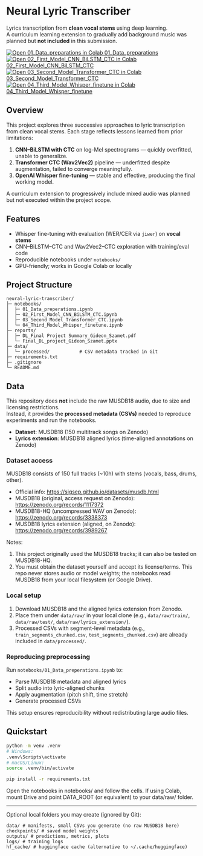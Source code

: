 # Neural Lyric Transcriber

Lyrics transcription from **clean vocal stems** using deep learning.  
A curriculum learning extension to gradually add background music was planned but **not included** in this submission.

<p align="left">
  <a href="https://colab.research.google.com/github/gideon-szamet/neural-lyric-transcriber/blob/main/notebooks/01_Data_preparations.ipynb">
    <img src="https://colab.research.google.com/assets/colab-badge.svg" alt="Open 01_Data_preparations in Colab"> 01_Data_preparations
  </a><br>
  <a href="https://colab.research.google.com/github/gideon-szamet/neural-lyric-transcriber/blob/main/notebooks/02_First_Model_CNN_BiLSTM_CTC.ipynb">
    <img src="https://colab.research.google.com/assets/colab-badge.svg" alt="Open 02_First_Model_CNN_BiLSTM_CTC in Colab"> 02_First_Model_CNN_BiLSTM_CTC
  </a><br>
  <a href="https://colab.research.google.com/github/gideon-szamet/neural-lyric-transcriber/blob/main/notebooks/03_Second_Model_Transformer_CTC.ipynb">
    <img src="https://colab.research.google.com/assets/colab-badge.svg" alt="Open 03_Second_Model_Transformer_CTC in Colab"> 03_Second_Model_Transformer_CTC
  </a><br>
  <a href="https://colab.research.google.com/github/gideon-szamet/neural-lyric-transcriber/blob/main/notebooks/04_Third_Model_Whisper_finetune.ipynb">
    <img src="https://colab.research.google.com/assets/colab-badge.svg" alt="Open 04_Third_Model_Whisper_finetune in Colab"> 04_Third_Model_Whisper_finetune
  </a>
</p>


## Overview
This project explores three successive approaches to lyric transcription from clean vocal stems.
Each stage reflects lessons learned from prior limitations:

1) **CNN–BiLSTM with CTC** on log-Mel spectrograms — quickly overfitted, unable to generalize.  
2) **Transformer CTC (Wav2Vec2)** pipeline — underfitted despite augmentation, failed to converge meaningfully.  
3) **OpenAI Whisper fine-tuning** — stable and effective, producing the final working model.

A curriculum extension to progressively include mixed audio was planned but not executed within the project scope.

## Features
- Whisper fine-tuning with evaluation (WER/CER via `jiwer`) on **vocal stems**
- CNN–BiLSTM–CTC and Wav2Vec2–CTC exploration with training/eval code
- Reproducible notebooks under `notebooks/`
- GPU-friendly; works in Google Colab or locally

## Project Structure
```
neural-lyric-transcriber/
├─ notebooks/
│  ├─ 01_Data_preperations.ipynb
│  ├─ 02_First_Model_CNN_BiLSTM_CTC.ipynb
│  ├─ 03_Second_Model_Transformer_CTC.ipynb
│  └─ 04_Third_Model_Whisper_finetune.ipynb
├─ reports/
│  ├─ DL_Final Project Summary_Gideon_Szamet.pdf
│  └─ Final_DL_project_Gideon_Szamet.pptx
├─ data/
│  └─ processed/           # CSV metadata tracked in Git
├─ requirements.txt
├─ .gitignore
└─ README.md
```

## Data
This repository does **not** include the raw MUSDB18 audio, due to size and licensing restrictions.  
Instead, it provides the **processed metadata (CSVs)** needed to reproduce experiments and run the notebooks.

- **Dataset**: MUSDB18 (150 multitrack songs on Zenodo) 
- **Lyrics extension**: MUSDB18 aligned lyrics (time-aligned annotations on Zenodo)

### Dataset access
MUSDB18 consists of 150 full tracks (~10h) with stems (vocals, bass, drums, other).

- Official info: https://sigsep.github.io/datasets/musdb.html  
- MUSDB18 (original, access request on Zenodo): https://zenodo.org/records/1117372  
- MUSDB18-HQ (uncompressed WAV on Zenodo): https://zenodo.org/records/3338373  
- MUSDB18 lyrics extension (aligned, on Zenodo): https://zenodo.org/records/3989267

Notes:
1. This project originally used the MUSDB18 tracks; it can also be tested on MUSDB18-HQ.
2. You must obtain the dataset yourself and accept its license/terms. This repo never stores audio or model weights; the notebooks read MUSDB18 from your local filesystem (or Google Drive).


### Local setup
1. Download MUSDB18 and the aligned lyrics extension from Zenodo.
2. Place them under `data/raw/` in your local clone (e.g., `data/raw/train/`, `data/raw/test/`, `data/raw/lyrics_extension/`).
3. Processed CSVs with segment-level metadata (e.g., `train_segments_chunked.csv`, `test_segments_chunked.csv`) are already included in `data/processed/`.

### Reproducing preprocessing
Run `notebooks/01_Data_preperations.ipynb` to:
- Parse MUSDB18 metadata and aligned lyrics
- Split audio into lyric-aligned chunks
- Apply augmentation (pitch shift, time stretch)
- Generate processed CSVs

This setup ensures reproducibility without redistributing large audio files.



## Quickstart
```bash
python -m venv .venv
# Windows:
.venv\Scripts\activate
# macOS/Linux:
source .venv/bin/activate

pip install -r requirements.txt
```


Open the notebooks in notebooks/ and follow the cells.
If using Colab, mount Drive and point DATA_ROOT (or equivalent) to your data/raw/ folder.


---

Optional local folders you may create (ignored by Git): 
```
data/ # manifests, small CSVs you generate (no raw MUSDB18 here)
checkpoints/ # saved model weights
outputs/ # predictions, metrics, plots
logs/ # training logs
hf_cache/ # huggingface cache (alternative to ~/.cache/huggingface)
```

